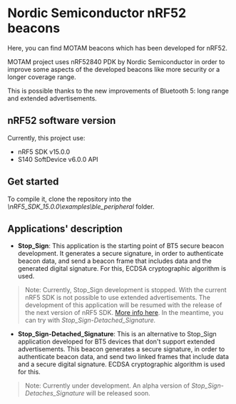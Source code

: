 # **Nordic Semiconductor nRF52 beacons** #

Here, you can find MOTAM beacons which has been developed for nRF52.

MOTAM project uses nRF52840 PDK by Nordic Semiconductor in order to improve some aspects of the developed beacons like more security or a longer coverage range.

This is possible thanks to the new improvements of Bluetooth 5: long range and extended advertisements.

## nRF52 software version ##

Currently, this project use:

- nRF5 SDK v15.0.0
- S140 SoftDevice v6.0.0 API

## Get started ##

To compile it, clone the repository into the *\nRF5_SDK_15.0.0\examples\ble_peripheral* folder.

## Applications' description ##

- **Stop_Sign**:  This application is the starting point of BT5 secure beacon development. It generates a secure signature, in order to authenticate beacon data, and send a beacon frame that includes data and the generated digital signature. For this, ECDSA cryptographic algorithm is used.

> Note: Currently, Stop_Sign development is stopped. With the current nRF5 SDK is not possible to use extended advertisements. The development of this application will be resumed with the release of the next version of nRF5 SDK. [More info here](https://devzone.nordicsemi.com/f/nordic-q-a/34695/how-to-enable-bluetooth-5-extended-advertisement). In the meantime, you can try with *Stop_Sign-Detached_Signature.*

- **Stop_Sign-Detached_Signature**: This is an alternative to Stop_Sign application developed for BT5 devices that don't support extended advertisements. This beacon generates a secure signature, in order to authenticate beacon data, and send two linked frames that include data and a secure digital signature. ECDSA cryptographic algorithm is used for this.

> Note: Currently under development. An alpha version of *Stop_Sign-Detaches_Signature* will be released soon.